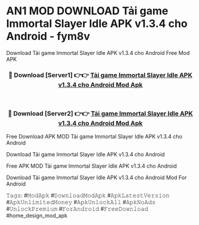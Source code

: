 # AN1 MOD DOWNLOAD Tải game Immortal Slayer Idle APK v1.3.4 cho Android - fym8v
Download Tải game Immortal Slayer Idle APK v1.3.4 cho Android Free Mod APK

<div align="center">
<h3>🔴 Download [Server1] 👉👉 <a href="https://apk-comot.site?title=Tải_game_Immortal_Slayer_Idle_APK_v1.3.4_cho_Android">Tải game Immortal Slayer Idle APK v1.3.4 cho Android Mod Apk</a></h3><br>

<h3>🔴 Download [Server2] 👉👉 <a href="https://apk-comot.site?title=Tải_game_Immortal_Slayer_Idle_APK_v1.3.4_cho_Android">Tải game Immortal Slayer Idle APK v1.3.4 cho Android Mod Apk</a></h3>
</div>


Free Download APK MOD Tải game Immortal Slayer Idle APK v1.3.4 cho Android

Download Tải game Immortal Slayer Idle APK v1.3.4 cho Android 

Free APK MOD Tải game Immortal Slayer Idle APK v1.3.4 cho Android 

Download Tải game Immortal Slayer Idle APK v1.3.4 cho Android Mod For Android

𝚃𝚊𝚐𝚜: #𝙼𝚘𝚍𝙰𝚙𝚔 #𝙳𝚘𝚠𝚗𝚕𝚘𝚊𝚍𝙼𝚘𝚍𝙰𝚙𝚔 #𝙰𝚙𝚔𝙻𝚊𝚝𝚎𝚜𝚝𝚅𝚎𝚛𝚜𝚒𝚘𝚗 #𝙰𝚙𝚔𝚄𝚗𝚕𝚒𝚖𝚒𝚝𝚎𝚍𝙼𝚘𝚗𝚎𝚢 #𝙰𝚙𝚔𝚄𝚗𝚕𝚘𝚌𝚔𝙰𝚕𝚕 #𝙰𝚙𝚔𝙽𝚘𝙰𝚍𝚜 #𝚄𝚗𝚕𝚘𝚌𝚔𝙿𝚛𝚎𝚖𝚒𝚞𝚖 #𝙵𝚘𝚛𝙰𝚗𝚍𝚛𝚘𝚒𝚍 #𝙵𝚛𝚎𝚎𝙳𝚘𝚠𝚗𝚕𝚘𝚊𝚍 #home_design_mod_apk